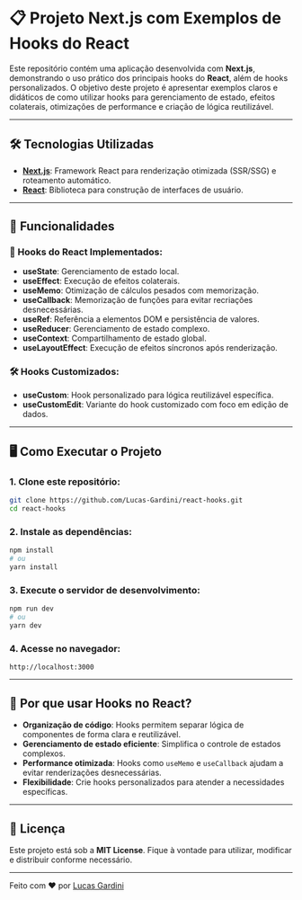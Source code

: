 # 📋 Projeto Next.js com Exemplos de Hooks do React

Este repositório contém uma aplicação desenvolvida com **Next.js**, demonstrando o uso prático dos principais hooks do **React**, além de hooks personalizados. O objetivo deste projeto é apresentar exemplos claros e didáticos de como utilizar hooks para gerenciamento de estado, efeitos colaterais, otimizações de performance e criação de lógica reutilizável.

---

## 🛠️ Tecnologias Utilizadas

-   **[Next.js](https://nextjs.org/)**: Framework React para renderização otimizada (SSR/SSG) e roteamento automático.
-   **[React](https://reactjs.org/)**: Biblioteca para construção de interfaces de usuário.

---

## 🚀 Funcionalidades

### 🔄 Hooks do React Implementados:

-   **useState**: Gerenciamento de estado local.
-   **useEffect**: Execução de efeitos colaterais.
-   **useMemo**: Otimização de cálculos pesados com memorização.
-   **useCallback**: Memorização de funções para evitar recriações desnecessárias.
-   **useRef**: Referência a elementos DOM e persistência de valores.
-   **useReducer**: Gerenciamento de estado complexo.
-   **useContext**: Compartilhamento de estado global.
-   **useLayoutEffect**: Execução de efeitos síncronos após renderização.

### 🛠️ Hooks Customizados:

-   **useCustom**: Hook personalizado para lógica reutilizável específica.
-   **useCustomEdit**: Variante do hook customizado com foco em edição de dados.

---

## 🖥️ Como Executar o Projeto

### 1. Clone este repositório:

```bash
git clone https://github.com/Lucas-Gardini/react-hooks.git
cd react-hooks
```

### 2. Instale as dependências:

```bash
npm install
# ou
yarn install
```

### 3. Execute o servidor de desenvolvimento:

```bash
npm run dev
# ou
yarn dev
```

### 4. Acesse no navegador:

```
http://localhost:3000
```

---

## 🌟 Por que usar Hooks no React?

-   **Organização de código**: Hooks permitem separar lógica de componentes de forma clara e reutilizável.
-   **Gerenciamento de estado eficiente**: Simplifica o controle de estados complexos.
-   **Performance otimizada**: Hooks como `useMemo` e `useCallback` ajudam a evitar renderizações desnecessárias.
-   **Flexibilidade**: Crie hooks personalizados para atender a necessidades específicas.

---

## 📝 Licença

Este projeto está sob a **MIT License**. Fique à vontade para utilizar, modificar e distribuir conforme necessário.

---

Feito com ❤️ por [Lucas Gardini](https://github.com/Lucas-Gardini)

